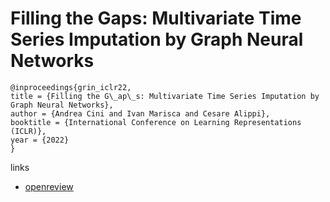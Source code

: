 # Filling the Gaps: Multivariate Time Series Imputation by Graph Neural Networks

```
@inproceedings{grin_iclr22,
title = {Filling the G\_ap\_s: Multivariate Time Series Imputation by Graph Neural Networks},
author = {Andrea Cini and Ivan Marisca and Cesare Alippi},
booktitle = {International Conference on Learning Representations (ICLR)},
year = {2022}
}
```

links
- [openreview](https://openreview.net/forum?id=kOu3-S3wJ7)
